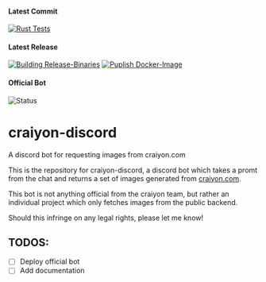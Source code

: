 #### Latest Commit
[![Rust Tests](https://github.com/daveiator/craiyon-discord/actions/workflows/cargo_test_rust.yml/badge.svg)](https://github.com/daveiator/craiyon-discord/actions/workflows/cargo_test_rust.yml)
#### Latest Release
[![Building Release-Binaries](https://github.com/daveiator/craiyon-discord/actions/workflows/build_release.yml/badge.svg)](https://github.com/daveiator/craiyon-discord/actions/workflows/build_release.yml)
[![Puplish Docker-Image](https://github.com/daveiator/craiyon-discord/actions/workflows/docker-publish.yml/badge.svg)](https://github.com/daveiator/craiyon-discord/actions/workflows/docker-publish.yml)

#### Official Bot
![Status](https://img.shields.io/badge/Status-In%20development-red)


# craiyon-discord
 A discord bot for requesting images from craiyon.com

 This is the repository for craiyon-discord, a discord bot which takes a promt from the chat and returns a set of images generated from [craiyon.com](https://craiyon.com).

 This bot is not anything official from the craiyon team, but rather an individual project which only fetches images from the public backend.

 Should this infringe on any legal rights, please let me know!

 ## TODOS:

- [ ] Deploy official bot
- [ ] Add documentation
